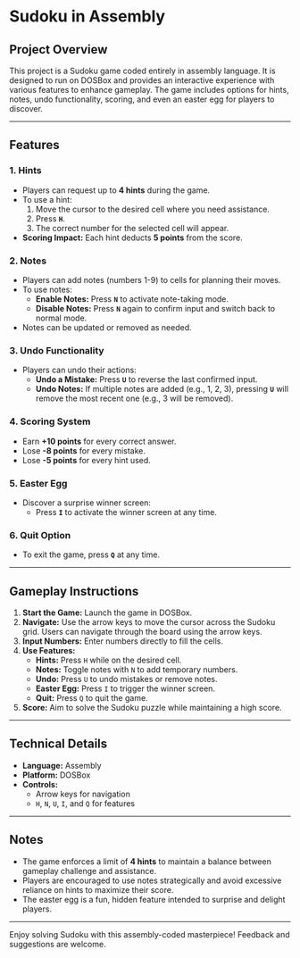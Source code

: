 # Sudoku in Assembly

## Project Overview
This project is a Sudoku game coded entirely in assembly language. It is designed to run on DOSBox and provides an interactive experience with various features to enhance gameplay. The game includes options for hints, notes, undo functionality, scoring, and even an easter egg for players to discover.

---

## Features

### **1. Hints**
- Players can request up to **4 hints** during the game.
- To use a hint:
  1. Move the cursor to the desired cell where you need assistance.
  2. Press **`H`**.
  3. The correct number for the selected cell will appear.
- **Scoring Impact:** Each hint deducts **5 points** from the score.

### **2. Notes**
- Players can add notes (numbers 1-9) to cells for planning their moves.
- To use notes:
  - **Enable Notes:** Press **`N`** to activate note-taking mode.
  - **Disable Notes:** Press **`N`** again to confirm input and switch back to normal mode.
- Notes can be updated or removed as needed.

### **3. Undo Functionality**
- Players can undo their actions:
  - **Undo a Mistake:** Press **`U`** to reverse the last confirmed input.
  - **Undo Notes:** If multiple notes are added (e.g., 1, 2, 3), pressing **`U`** will remove the most recent one (e.g., 3 will be removed).

### **4. Scoring System**
- Earn **+10 points** for every correct answer.
- Lose **-8 points** for every mistake.
- Lose **-5 points** for every hint used.

### **5. Easter Egg**
- Discover a surprise winner screen:
  - Press **`I`** to activate the winner screen at any time.

### **6. Quit Option**
- To exit the game, press **`Q`** at any time.

---

## Gameplay Instructions
1. **Start the Game:** Launch the game in DOSBox.
2. **Navigate:** Use the arrow keys to move the cursor across the Sudoku grid. Users can navigate through the board using the arrow keys.
3. **Input Numbers:** Enter numbers directly to fill the cells.
4. **Use Features:**
   - **Hints:** Press `H` while on the desired cell.
   - **Notes:** Toggle notes with `N` to add temporary numbers.
   - **Undo:** Press `U` to undo mistakes or remove notes.
   - **Easter Egg:** Press `I` to trigger the winner screen.
   - **Quit:** Press `Q` to quit the game.
5. **Score:** Aim to solve the Sudoku puzzle while maintaining a high score.

---

## Technical Details
- **Language:** Assembly
- **Platform:** DOSBox
- **Controls:**
  - Arrow keys for navigation
  - `H`, `N`, `U`, `I`, and `Q` for features

---

## Notes
- The game enforces a limit of **4 hints** to maintain a balance between gameplay challenge and assistance.
- Players are encouraged to use notes strategically and avoid excessive reliance on hints to maximize their score.
- The easter egg is a fun, hidden feature intended to surprise and delight players.

---

Enjoy solving Sudoku with this assembly-coded masterpiece! Feedback and suggestions are welcome.


